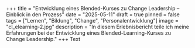 +++
title = "Entwicklung eines Blended-Kurses zu Change Leadership – Einblick in den Prozess"
date = "2025-05-11"
draft = true
pinned = false
tags = ["Lernen", "Bildung", "Change", "Personalentwicklung"]
image = "cl_elearning-2.jpg"
description = "In diesem Erlebnisbericht teile ich meine Erfahrungen bei der Entwicklung eines Blended-Learning-Kurses zu Change Leadership."
+++
Text